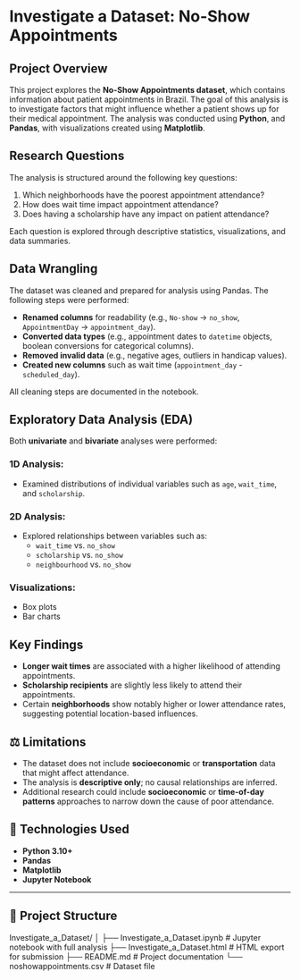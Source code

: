 # Investigate a Dataset: No-Show Appointments

## Project Overview

This project explores the **No-Show Appointments dataset**, which contains information about patient appointments in Brazil. The goal of this analysis is to investigate factors that might influence whether a patient shows up for their medical appointment. The analysis was conducted using **Python**, and **Pandas**, with visualizations created using **Matplotlib**.

## Research Questions
The analysis is structured around the following key questions:

1. Which neighborhoods have the poorest appointment attendance?
2. How does wait time impact appointment attendance?
3. Does having a scholarship have any impact on patient attendance?

Each question is explored through descriptive statistics, visualizations, and data summaries.

## Data Wrangling
The dataset was cleaned and prepared for analysis using Pandas. The following steps were performed:

- **Renamed columns** for readability (e.g., `No-show` → `no_show`, `AppointmentDay` → `appointment_day`).
- **Converted data types** (e.g., appointment dates to `datetime` objects, boolean conversions for categorical columns).
- **Removed invalid data** (e.g., negative ages, outliers in handicap values).
- **Created new columns** such as wait time (`appointment_day` - `scheduled_day`).

All cleaning steps are documented in the notebook.

## Exploratory Data Analysis (EDA)
Both **univariate** and **bivariate** analyses were performed:

### 1D Analysis:
- Examined distributions of individual variables such as `age`, `wait_time`, and `scholarship`.

### 2D Analysis:
- Explored relationships between variables such as:
  - `wait_time` vs. `no_show`
  - `scholarship` vs. `no_show`
  - `neighbourhood` vs. `no_show`

### Visualizations:
- Box plots  
- Bar charts

## Key Findings
- **Longer wait times** are associated with a higher likelihood of attending appointments.  
- **Scholarship recipients** are slightly less likely to attend their appointments.  
- Certain **neighborhoods** show notably higher or lower attendance rates, suggesting potential location-based influences.

## ⚖️ Limitations
- The dataset does not include **socioeconomic** or **transportation** data that might affect attendance.
- The analysis is **descriptive only**; no causal relationships are inferred.
- Additional research could include **socioeconomic** or **time-of-day patterns** approaches to narrow down the cause of poor attendance.

## 🧠 Technologies Used
- **Python 3.10+**
- **Pandas**
- **Matplotlib**
- **Jupyter Notebook**

---

## 🧩 Project Structure
Investigate_a_Dataset/
│
├── Investigate_a_Dataset.ipynb # Jupyter notebook with full analysis
├── Investigate_a_Dataset.html # HTML export for submission
├── README.md # Project documentation
└── noshowappointments.csv # Dataset file

